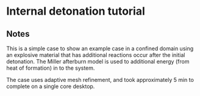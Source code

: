 # Internal detonation tutorial

## Notes

This is a simple case to show an example case in a confined domain using an explosive material that has additional reactions occur after the initial detonation. The Miller afterburn model is used to additional energy (from heat of formation) in to the system.

The case uses adaptive mesh refinement, and took approximately 5 min to complete on a single core desktop.


